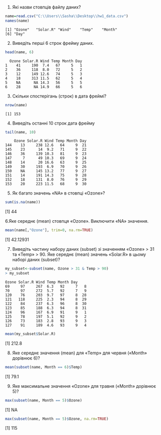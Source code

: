 1. Які назви стовпців файлу даних?

```r
name=read.csv("C:\\Users\\Sasha\\Desktop\\hw1_data.csv")
names(name)
```

```
[1] "Ozone"   "Solar.R" "Wind"    "Temp"    "Month"
[6] "Day"
```

2. Виведіть перші 6 строк фрейму даних.

```r
head(name, 6)
```

```
  Ozone Solar.R Wind Temp Month Day
1    41     190  7.4   67     5   1
2    36     118  8.0   72     5   2
3    12     149 12.6   74     5   3
4    18     313 11.5   62     5   4
5    NA      NA 14.3   56     5   5
6    28      NA 14.9   66     5   6
```

3. Скільки спостерігань (строк) в дата фреймі?

```r
nrow(name)
```

```
[1] 153

```

4. Виведіть останні 10 строк дата фрейму

```r
tail(name, 10)
```

```
    Ozone Solar.R Wind Temp Month Day
144    13     238 12.6   64     9  21
145    23      14  9.2   71     9  22
146    36     139 10.3   81     9  23
147     7      49 10.3   69     9  24
148    14      20 16.6   63     9  25
149    30     193  6.9   70     9  26
150    NA     145 13.2   77     9  27
151    14     191 14.3   75     9  28
152    18     131  8.0   76     9  29
153    20     223 11.5   68     9  30
```

5. Як багато значень «NA» в стовпці «Ozone»?

```r
sum(is.na(name))
```

[1] 44

6.Яке середнє (mean) стовпця «Ozone». Виключити «NA» значення.

```r
mean(name[,"Ozone"], trim=0, na.rm=TRUE)
```

[1] 42.12931

7. Виведіть частину набору даних (subset) зі значенням «Ozone» > 31 та «Temp» > 90. Яке середнє (mean) значень «Solar.R» в цьому наборі даних (subset)?

```r
my_subset<-subset(name, Ozone > 31 & Temp > 90)
> my_subset
```

```
Ozone Solar.R Wind Temp Month Day
69     97     267  6.3   92     7   8
70     97     272  5.7   92     7   9
120    76     203  9.7   97     8  28
121   118     225  2.3   94     8  29
122    84     237  6.3   96     8  30
123    85     188  6.3   94     8  31
124    96     167  6.9   91     9   1
125    78     197  5.1   92     9   2
126    73     183  2.8   93     9   3
127    91     189  4.6   93     9   4
```

```r
mean(my_subset$Solar.R)
```

[1] 212.8

8. Яке середнє значення (mean) для «Temp» для червня («Month» дорівнює 6)?

```r
mean(subset(name, Month == 6)$Temp)
```

[1] 79.1

9. Яке максимальне значення «Ozone» для травня («Month» дорівнює 5)?

```r
max(subset(name, Month == 5)$Ozone)
```

[1] NA

```r
max(subset(name, Month == 5)$Ozone, na.rm=TRUE)
```

[1] 115
